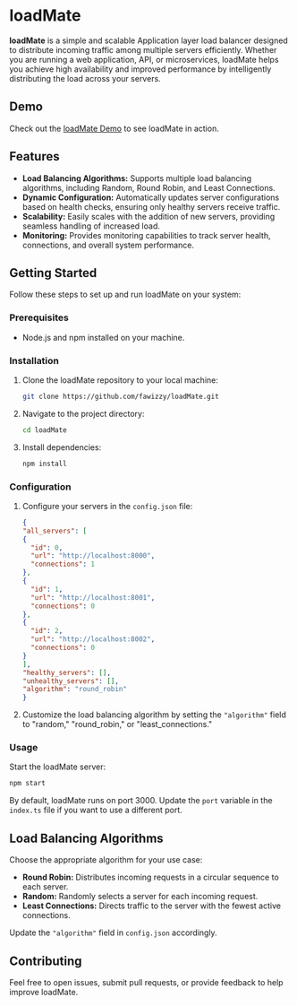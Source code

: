 
# loadMate

**loadMate** is a simple and scalable Application layer load balancer designed to distribute incoming traffic among multiple servers efficiently. Whether you are running a web application, API, or microservices, loadMate helps you achieve high availability and improved performance by intelligently distributing the load across your servers.

## Demo

Check out the [loadMate Demo](https://www.awesomescreenshot.com/video/23808383?key=0f86fe573e6b050db1c45ecdb5ca06e8) to see loadMate in action.

## Features

- **Load Balancing Algorithms:** Supports multiple load balancing algorithms, including Random, Round Robin, and Least Connections.
- **Dynamic Configuration:** Automatically updates server configurations based on health checks, ensuring only healthy servers receive traffic.
- **Scalability:** Easily scales with the addition of new servers, providing seamless handling of increased load.
- **Monitoring:** Provides monitoring capabilities to track server health, connections, and overall system performance.

## Getting Started

Follow these steps to set up and run loadMate on your system:

### Prerequisites

- Node.js and npm installed on your machine.

### Installation

1. Clone the loadMate repository to your local machine:

    ```bash
    git clone https://github.com/fawizzy/loadMate.git
    ```

2. Navigate to the project directory:

    ```bash
    cd loadMate
    ```

3. Install dependencies:

    ```bash
    npm install
    ```

### Configuration

1. Configure your servers in the `config.json` file:

    ```json
    {
    "all_servers": [
    {
      "id": 0,
      "url": "http://localhost:8000",
      "connections": 1
    },
    {
      "id": 1,
      "url": "http://localhost:8001",
      "connections": 0
    },
    {
      "id": 2,
      "url": "http://localhost:8002",
      "connections": 0
    }
    ],
    "healthy_servers": [],
    "unhealthy_servers": [],
    "algorithm": "round_robin"
    }
    ```

2. Customize the load balancing algorithm by setting the `"algorithm"` field to "random," "round_robin," or "least_connections."

### Usage

Start the loadMate server:

```bash
npm start
```

By default, loadMate runs on port 3000. Update the `port` variable in the `index.ts` file if you want to use a different port.

## Load Balancing Algorithms

Choose the appropriate algorithm for your use case:

- **Round Robin:** Distributes incoming requests in a circular sequence to each server.
- **Random:** Randomly selects a server for each incoming request.
- **Least Connections:** Directs traffic to the server with the fewest active connections.

Update the `"algorithm"` field in `config.json` accordingly.

## Contributing
Feel free to open issues, submit pull requests, or provide feedback to help improve loadMate.


